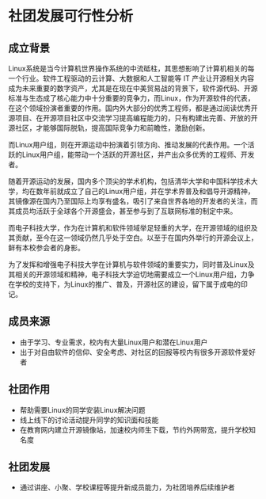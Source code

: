 # 社团发展可行性分析

## 成立背景

Linux系统是当今计算机世界操作系统的中流砥柱，其思想影响了计算机相关的每一个行业。软件工程驱动的云计算、大数据和人工智能等 IT 产业让开源相关内容成为未来重要的数字资产，尤其是在现在中美贸易战的背景下，软件源代码、开源标准与生态成了核心能力中十分重要的竞争力，而Linux，作为开源软件的代表，在这个领域扮演者重要的作用。国内外大部分的优秀工程师，都是通过阅读优秀开源项目、在开源项目社区中交流学习提高编程能力的，只有构建出完善、开放的开源社区，才能够国际脱轨，提高国际竞争力和前瞻性，激励创新。

而Linux用户组，则在开源运动中扮演着引领方向、推动发展的代表作用。一个活跃的Linux用户组，能带动一个活跃的开源社区，并产出众多优秀的工程师、开发者。

随着开源运动的发展，国内多个顶尖的学术机构，包括清华大学和中国科学技术大学，均在数年前就成立了自己的Linux用户组，并在学术界普及和倡导开源精神，其镜像源在国内乃至国际上均享有盛名，吸引了来自世界各地的开发者的关注，而其成员均活跃于全球各个开源盛会，甚至参与到了互联网标准的制定中来。

而电子科技大学，作为在计算机和软件领域举足轻重的大学，在开源领域的组织及其贡献，至今在这一领域仍然几乎处于空白。以至于在国内外举行的开源会议上，鲜有本校参会者的身影。

为了发挥和增强电子科技大学在计算机与软件领域的重要实力，同时普及Linux及其相关的开源领域和精神，电子科技大学迫切地需要成立一个Linux用户组，力争在学校的支持下，为Linux的推广、普及，开源社区的建设，留下属于成电的印记。

## 成员来源

- 由于学习、专业需求，校内有大量Linux用户和潜在Linux用户
- 出于对自由软件的信仰、安全考虑、对社区的回报等校内有很多开源软件爱好者

## 社团作用

- 帮助需要Linux的同学安装Linux解决问题
- 线上线下的讨论活动提升同学的知识面和技能
- 在教育网内建立开源镜像站，加速校内师生下载，节约外网带宽，提升学校知名度

## 社团发展

- 通过讲座、小聚、学校课程等提升新成员能力，为社团培养后续维护者
